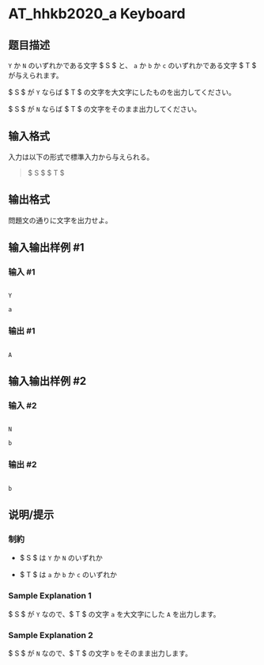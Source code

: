 # AT_hhkb2020_a Keyboard

## 题目描述

[problemUrl]: https://atcoder.jp/contests/hhkb2020/tasks/hhkb2020_a

`Y` か `N` のいずれかである文字 $ S $ と、 `a` か `b` か `c` のいずれかである文字 $ T $ が与えられます。

$ S $ が `Y` ならば $ T $ の文字を大文字にしたものを出力してください。

$ S $ が `N` ならば $ T $ の文字をそのまま出力してください。

## 输入格式

入力は以下の形式で標準入力から与えられる。

> $ S $ $ T $

## 输出格式

問題文の通りに文字を出力せよ。

## 输入输出样例 #1

### 输入 #1

```
Y
a
```

### 输出 #1

```
A
```

## 输入输出样例 #2

### 输入 #2

```
N
b
```

### 输出 #2

```
b
```

## 说明/提示

### 制約

- $ S $ は `Y` か `N` のいずれか
- $ T $ は `a` か `b` か `c` のいずれか

### Sample Explanation 1

$ S $ が `Y` なので、$ T $ の文字 `a` を大文字にした `A` を出力します。

### Sample Explanation 2

$ S $ が `N` なので、$ T $ の文字 `b` をそのまま出力します。